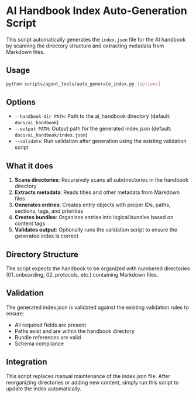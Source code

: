 # AI Handbook Index Auto-Generation Script

This script automatically generates the `index.json` file for the AI handbook by scanning the directory structure and extracting metadata from Markdown files.

## Usage

```bash
python scripts/agent_tools/auto_generate_index.py [options]
```

## Options

- `--handbook-dir PATH`: Path to the ai_handbook directory (default: `docs/ai_handbook`)
- `--output PATH`: Output path for the generated index.json (default: `docs/ai_handbook/index.json`)
- `--validate`: Run validation after generation using the existing validation script

## What it does

1. **Scans directories**: Recursively scans all subdirectories in the handbook directory
2. **Extracts metadata**: Reads titles and other metadata from Markdown files
3. **Generates entries**: Creates entry objects with proper IDs, paths, sections, tags, and priorities
4. **Creates bundles**: Organizes entries into logical bundles based on content tags
5. **Validates output**: Optionally runs the validation script to ensure the generated index is correct

## Directory Structure

The script expects the handbook to be organized with numbered directories (01_onboarding, 02_protocols, etc.) containing Markdown files.

## Validation

The generated index.json is validated against the existing validation rules to ensure:
- All required fields are present
- Paths exist and are within the handbook directory
- Bundle references are valid
- Schema compliance

## Integration

This script replaces manual maintenance of the index.json file. After reorganizing directories or adding new content, simply run this script to update the index automatically.
